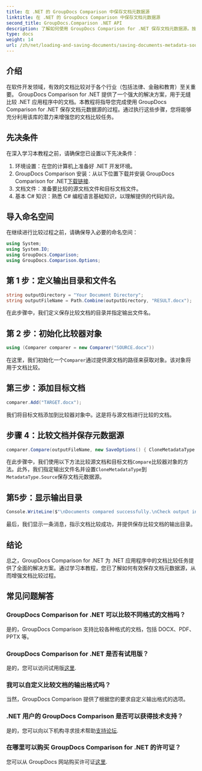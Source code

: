 ```yaml
---
title: 在 .NET 的 GroupDocs Comparison 中保存文档元数据源
linktitle: 在 .NET 的 GroupDocs Comparison 中保存文档元数据源
second_title: GroupDocs.Comparison .NET API
description: 了解如何使用 GroupDocs Comparison for .NET 保存文档元数据源。按照我们的分步指南在 .NET 中进行无缝文档比较。
type: docs
weight: 14
url: /zh/net/loading-and-saving-documents/saving-documents-metadata-source/
---
```

## 介绍
在软件开发领域，有效的文档比较对于各个行业（包括法律、金融和教育）至关重要。 GroupDocs Comparison for .NET 提供了一个强大的解决方案，用于无缝比较 .NET 应用程序中的文档。本教程将指导您完成使用 GroupDocs Comparison for .NET 保存文档元数据源的过程。通过执行这些步骤，您将能够充分利用该库的潜力来增强您的文档比较任务。
## 先决条件
在深入学习本教程之前，请确保您已设置以下先决条件：
1. 环境设置：在您的计算机上准备好 .NET 开发环境。
2.  GroupDocs Comparison 安装：从以下位置下载并安装 GroupDocs Comparison for .NET[下载链接](https://releases.groupdocs.com/comparison/net/).
3. 文档文件：准备要比较的源文档文件和目标文档文件。
4. 基本 C# 知识：熟悉 C# 编程语言基础知识，以理解提供的代码片段。

## 导入命名空间
在继续进行比较过程之前，请确保导入必要的命名空间：
```csharp
using System;
using System.IO;
using GroupDocs.Comparison;
using GroupDocs.Comparison.Options;
```

## 第 1 步：定义输出目录和文件名
```csharp
string outputDirectory = "Your Document Directory";
string outputFileName = Path.Combine(outputDirectory, "RESULT.docx");
```
在此步骤中，我们定义保存比较文档的目录并指定输出文件名。
## 第 2 步：初始化比较器对象
```csharp
using (Comparer comparer = new Comparer("SOURCE.docx"))
```
在这里，我们初始化一个`Comparer`通过提供源文档的路径来获取对象。该对象将用于文档比较。
## 第三步：添加目标文档
```csharp
comparer.Add("TARGET.docx");
```
我们将目标文档添加到比较器对象中。这是将与源文档进行比较的文档。
## 步骤 4：比较文档并保存元数据源
```csharp
comparer.Compare(outputFileName, new SaveOptions() { CloneMetadataType = MetadataType.Source });
```
在此步骤中，我们使用以下方法比较源文档和目标文档`Compare`比较器对象的方法。此外，我们指定输出文件名并设置`CloneMetadataType`到`MetadataType.Source`保存文档元数据源。
## 第5步：显示输出目录
```csharp
Console.WriteLine($"\nDocuments compared successfully.\nCheck output in {outputDirectory}.");
```
最后，我们显示一条消息，指示文档比较成功，并提供保存比较文档的输出目录。

## 结论
总之，GroupDocs Comparison for .NET 为 .NET 应用程序中的文档比较任务提供了全面的解决方案。通过学习本教程，您已了解如何有效保存文档元数据源，从而增强文档比较过程。
## 常见问题解答
### GroupDocs Comparison for .NET 可以比较不同格式的文档吗？
是的，GroupDocs Comparison 支持比较各种格式的文档，包括 DOCX、PDF、PPTX 等。
### GroupDocs Comparison for .NET 是否有试用版？
是的，您可以访问试用版[这里](https://releases.groupdocs.com/).
### 我可以自定义比较文档的输出格式吗？
当然，GroupDocs Comparison 提供了根据您的要求自定义输出格式的选项。
### .NET 用户的 GroupDocs Comparison 是否可以获得技术支持？
是的，您可以向以下机构寻求技术帮助[支持论坛](https://forum.groupdocs.com/c/comparison/12).
### 在哪里可以购买 GroupDocs Comparison for .NET 的许可证？
您可以从 GroupDocs 网站购买许可证[这里](https://purchase.groupdocs.com/buy).